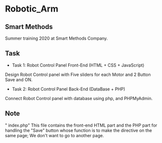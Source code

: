 # Robotic_Arm

## Smart Methods

Summer training 2020 at Smart Methods Company.

## Task 

- Task 1: Robot Control Panel Front-End (HTML + CSS + JavaScript)

Design Robot Control panel with Five sliders for each Motor and 2 Button Save and ON.

- Task 2: Robot Control Panel Back-End (DataBase + PHP)

Connect Robot Control panel with database using php, and PHPMyAdmin.

## Note 
" index.php" This file contains the front-end HTML part and the PHP part for handling the "Save" button whose function is to make the directive on the same page; We don't want to go to another page.
